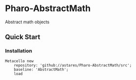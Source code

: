 # Pharo-AbstractMath
Abstract math objects

## Quick Start
### Installation

```Smalltalk
Metacello new 
    repository: 'github://astares/Pharo-AbstractMath/src';
    baseline: 'AbstractMath';
    load
```
